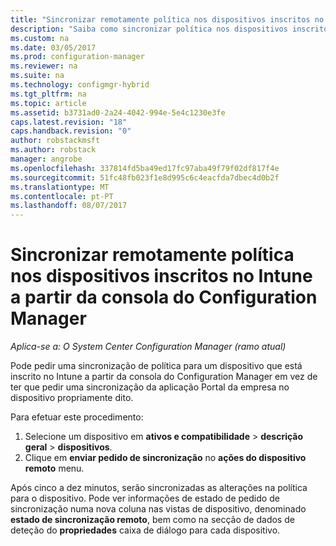 ```yaml
---
title: "Sincronizar remotamente política nos dispositivos inscritos no Intune | Microsoft Docs"
description: "Saiba como sincronizar política nos dispositivos inscritos no Intune a partir da consola do Configuration Manager"
ms.custom: na
ms.date: 03/05/2017
ms.prod: configuration-manager
ms.reviewer: na
ms.suite: na
ms.technology: configmgr-hybrid
ms.tgt_pltfrm: na
ms.topic: article
ms.assetid: b3731ad0-2a24-4042-994e-5e4c1230e3fe
caps.latest.revision: "18"
caps.handback.revision: "0"
author: robstackmsft
ms.author: robstack
manager: angrobe
ms.openlocfilehash: 337814fd5ba49ed17fc97aba49f79f02df817f4e
ms.sourcegitcommit: 51fc48fb023f1e8d995c6c4eacfda7dbec4d0b2f
ms.translationtype: MT
ms.contentlocale: pt-PT
ms.lasthandoff: 08/07/2017
---
```

# <a name="remotely-synchronize-policy-on-intune-enrolled-devices-from-the-configuration-manager-console"></a>Sincronizar remotamente política nos dispositivos inscritos no Intune a partir da consola do Configuration Manager

*Aplica-se a: O System Center Configuration Manager (ramo atual)*


Pode pedir uma sincronização de política para um dispositivo que está inscrito no Intune a partir da consola do Configuration Manager em vez de ter que pedir uma sincronização da aplicação Portal da empresa no dispositivo propriamente dito. 

Para efetuar este procedimento:

1.  Selecione um dispositivo em **ativos e compatibilidade** > **descrição geral** > **dispositivos**.
2.  Clique em **enviar pedido de sincronização** no **ações do dispositivo remoto** menu.


Após cinco a dez minutos, serão sincronizadas as alterações na política para o dispositivo. Pode ver informações de estado de pedido de sincronização numa nova coluna nas vistas de dispositivo, denominado **estado de sincronização remoto**, bem como na secção de dados de deteção do **propriedades** caixa de diálogo para cada dispositivo.

